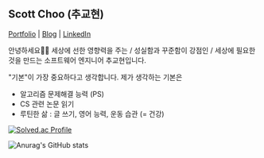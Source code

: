 ## Scott Choo (추교현)

[Portfolio](https://www.chooblog.xyz/) | [Blog](https://velog.io/@chooble) | [LinkedIn](https://www.linkedin.com/in/scott-choo-a61aa5155/)

안녕하세요👋🏼
세상에 선한 영향력을 주는 / 성실함과 꾸준함이 강점인 / 세상에 필요한 것을 만드는
소프트웨어 엔지니어 추교현입니다.

"기본"이 가장 중요하다고 생각합니다.
제가 생각하는 기본은
- 알고리즘 문제해결 능력 (PS)
- CS 관련 논문 읽기
- 루틴한 삶 : 글 쓰기, 영어 능력, 운동 습관 (= 건강)

[![Solved.ac Profile](http://mazassumnida.wtf/api/v2/generate_badge?boj=ckh0601)](https://solved.ac/ckh0601/)

![Anurag's GitHub stats](https://github-readme-stats.vercel.app/api?username=scottXchoo&show_icons=true&theme=apprentice)
<br/>
